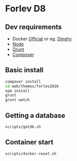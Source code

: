 # Forlev D8

## Dev requirements
* Docker [Official](https://www.docker.com/community-edition#/download) or eg. [Dinghy](https://github.com/codekitchen/dinghy)
* [Node](https://nodejs.org/en/download/)
* [Grunt](https://gruntjs.com/getting-started)
* [Composer](https://getcomposer.org/doc/00-intro.md)

## Basic install
```bash
composer install
cd web/themes/forlev2016
npm install
grunt
grunt watch
```

## Getting a database
```bash
scripts/getdb.sh
```

## Container start
```bash
scripts/docker-reset.sh
```
